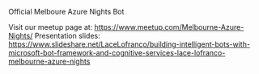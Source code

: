 Official Melboure Azure Nights Bot

Visit our meetup page at: https://www.meetup.com/Melbourne-Azure-Nights/
Presentation slides: https://www.slideshare.net/LaceLofranco/building-intelligent-bots-with-microsoft-bot-framework-and-cognitive-services-lace-lofranco-melbourne-azure-nights

